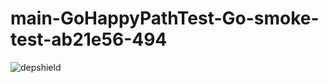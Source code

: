# main-GoHappyPathTest-Go-smoke-test-ab21e56-494

![depshield](https://depshield.sonatype.org/badges/depshield-prod/main-GoHappyPathTest-Go-smoke-test-ab21e56-494/depshield.svg)